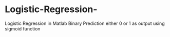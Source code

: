 # Logistic-Regression-
Logistic Regression in Matlab
Binary Prediction either 0 or 1 as output using sigmoid function
